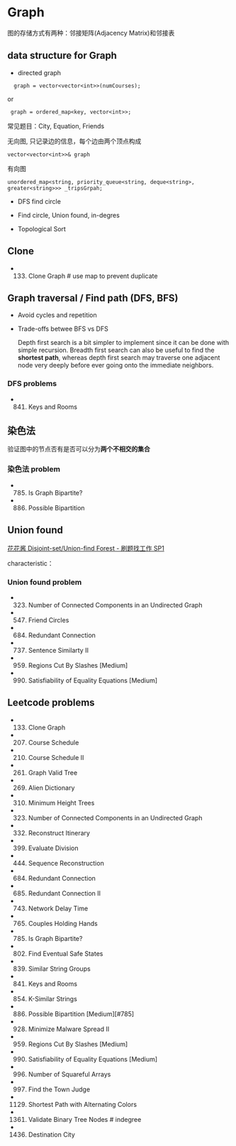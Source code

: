 # Graph
图的存储方式有两种：邻接矩阵(Adjacency Matrix)和邻接表


## data structure for Graph
- directed graph
```
  graph = vector<vector<int>>(numCourses);
```
or
```
 graph = ordered_map<key, vector<int>>;
```



常见题目：City, Equation, Friends




无向图, 只记录边的信息，每个边由两个顶点构成
```
vector<vector<int>>& graph
```

有向图
```
unordered_map<string, priority_queue<string, deque<string>, greater<string>>> _tripsGrpah;
```
- DFS find circle



- Find circle, Union found, in-degres

- Topological Sort


## Clone
- 133. Clone Graph      #  use map to prevent duplicate


## Graph traversal / Find path (DFS, BFS)
- Avoid cycles and repetition

- Trade-offs betwee BFS vs DFS

  Depth first search is a bit simpler to implement since it can be done with simple recursion. 
Breadth first search can also be useful to find the **shortest path**, whereas depth first search may
traverse one adjacent node very deeply before ever going onto the immediate neighbors.


### DFS problems
- 841. Keys and Rooms

## 染色法
验证图中的节点否有是否可以分为**两个不相交的集合**

### 染色法 problem

- 785. Is Graph Bipartite?
- 886. Possible Bipartition


## Union found
[花花酱 Disjoint-set/Union-find Forest - 刷题找工作 SP1](https://www.youtube.com/watch?v=VJnUwsE4fWA)

characteristic：

### Union found problem
- 323. Number of Connected Components in an Undirected Graph
- 547. Friend Circles
-	684. Redundant Connection   
- 737. Sentence Similarty II
- 959. Regions Cut By Slashes [Medium]
-	990. Satisfiability of Equality Equations [Medium]   



## Leetcode problems
-	133. Clone Graph    
-	207. Course Schedule    
-	210. Course Schedule II    
-	261. Graph Valid Tree    
-	269. Alien Dictionary    
-	310. Minimum Height Trees    
-	323. Number of Connected Components in an Undirected Graph    
-	332. Reconstruct Itinerary    
-	399. Evaluate Division    
-	444. Sequence Reconstruction    
-	684. Redundant Connection    
-	685. Redundant Connection II    
-	743. Network Delay Time    
-	765. Couples Holding Hands    
-	785. Is Graph Bipartite?    
-	802. Find Eventual Safe States    
-	839. Similar String Groups    
-	841. Keys and Rooms    
-	854. K-Similar Strings    
- 886. Possible Bipartition [Medium][#785]
-	928. Minimize Malware Spread II    
-	959. Regions Cut By Slashes [Medium]    
-	990. Satisfiability of Equality Equations [Medium]   
-	996. Number of Squareful Arrays    
-	997. Find the Town Judge    
- 1129. Shortest Path with Alternating Colors
- 1361. Validate Binary Tree Nodes           # indegree
- 1436. Destination City			

			
			
			
			
			
			
			
			
			
			
			
			
			
			
			
			
			
			
			
			
			
			
			



